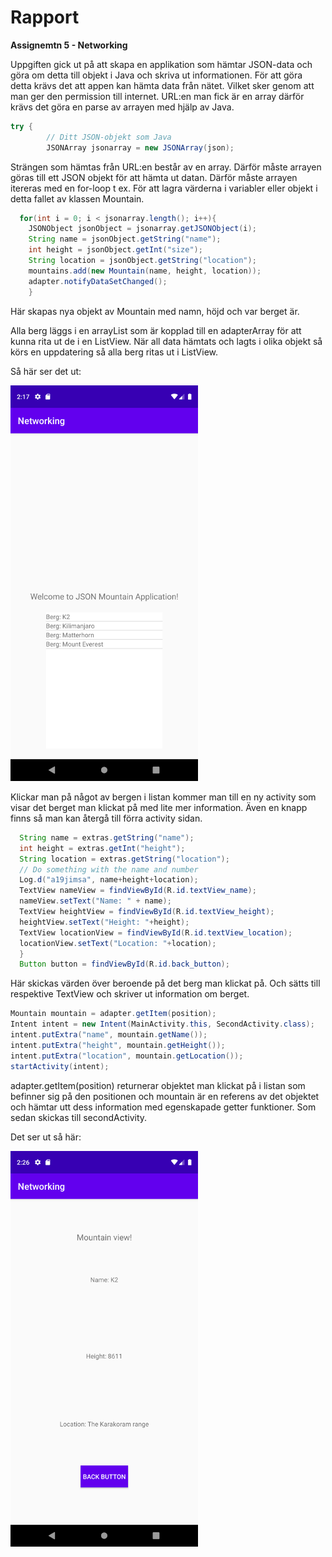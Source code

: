 
# Rapport

**Assignemtn 5 - Networking**

Uppgiften gick ut på att skapa en applikation som hämtar JSON-data och göra om detta till objekt i Java och skriva ut informationen. För att göra detta krävs det att appen kan hämta data från nätet. Vilket sker genom att man ger den permission till internet. URL:en man fick är en array därför krävs det göra en parse av arrayen med hjälp av Java. 
```Java
try {
        // Ditt JSON-objekt som Java
        JSONArray jsonarray = new JSONArray(json);
```
Strängen som hämtas från URL:en består av en array. Därför måste arrayen göras till ett JSON objekt för att hämta ut datan. Därför måste arrayen itereras med en for-loop t ex. För att lagra värderna i variabler eller objekt i detta fallet av klassen Mountain.

```Java
  for(int i = 0; i < jsonarray.length(); i++){
    JSONObject jsonObject = jsonarray.getJSONObject(i);
    String name = jsonObject.getString("name");
    int height = jsonObject.getInt("size");
    String location = jsonObject.getString("location");
    mountains.add(new Mountain(name, height, location));
    adapter.notifyDataSetChanged();
    }
```
Här skapas nya objekt av Mountain med namn, höjd och var berget är.

Alla berg läggs i en arrayList som är kopplad till en adapterArray för att kunna rita ut de i en ListView. När all data hämtats och lagts i olika objekt så körs en uppdatering så alla berg ritas ut i ListView.

Så här ser det ut:

<img src="app1.png" width="300" />

Klickar man på något av bergen i listan kommer man till en ny activity som visar det berget man klickat på med lite mer information. Även en knapp finns så man kan återgå till förra activity sidan.

```Java
  String name = extras.getString("name");
  int height = extras.getInt("height");
  String location = extras.getString("location");
  // Do something with the name and number
  Log.d("a19jimsa", name+height+location);
  TextView nameView = findViewById(R.id.textView_name);
  nameView.setText("Name: " + name);
  TextView heightView = findViewById(R.id.textView_height);
  heightView.setText("Height: "+height);
  TextView locationView = findViewById(R.id.textView_location);
  locationView.setText("Location: "+location);
  }
  Button button = findViewById(R.id.back_button);
 ```
 Här skickas värden över beroende på det berg man klickat på. Och sätts till respektive TextView och skriver ut information om berget.
 
 ```Java
 Mountain mountain = adapter.getItem(position);
 Intent intent = new Intent(MainActivity.this, SecondActivity.class);
 intent.putExtra("name", mountain.getName());
 intent.putExtra("height", mountain.getHeight());
 intent.putExtra("location", mountain.getLocation());
 startActivity(intent);
```
adapter.getItem(position) returnerar objektet man klickat på i listan som befinner sig på den positionen och mountain är en referens av det objektet och hämtar utt dess information med egenskapade getter funktioner. Som sedan skickas till secondActivity.

Det ser ut så här:

<img src="app2.png" width="300" />

